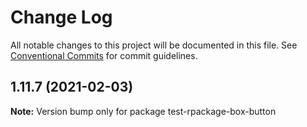 # Change Log

All notable changes to this project will be documented in this file.
See [Conventional Commits](https://conventionalcommits.org) for commit guidelines.

## 1.11.7 (2021-02-03)

**Note:** Version bump only for package test-rpackage-box-button
